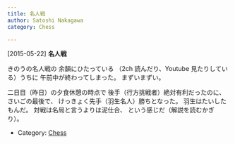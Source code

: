 ```yaml
---
title: 名人戦
author: Satoshi Nakagawa
category: Chess

---
```


[2015-05-22] **名人戦** 

 きのうの名人戦の
余韻にひたっている
（2ch 読んだり、Youtube 見たりしている）うちに
午前中が終わってしまった。
まずいまずい。

 二日目（昨日）の夕食休憩の時点で
後手（行方挑戦者）絶対有利だったのに、
さいごの最後で、
けっきょく先手（羽生名人）勝ちとなった。
羽生はたいしたもんだ。
対戦は名局と言うよりは泥仕合、
という感じだ（解説を読むかぎり）。

- Category: [Chess](https://merapano.github.io/categories.html#Chess)

